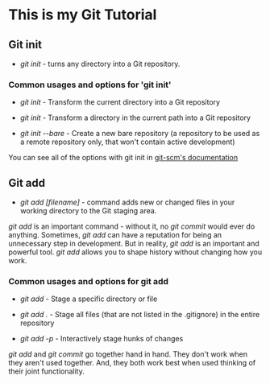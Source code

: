 # This is my Git Tutorial

## Git init

* *git init* - turns any directory into a Git repository.

### Common usages and options for 'git init'

* *git init* - Transform the current directory into a Git repository

* *git init  <directory>* - Transform a directory in the current path into a Git repository

* *git init --bare* - Create a new bare repository (a repository to be used as a remote repository only, that won't contain active development)

You can see all of the options with git init in [git-scm's documentation](https://git-scm.com/docs/git-init)

## Git add

* *git add [filename]* - command adds new or changed files in your working directory to the Git staging area.

*git add* is an important command - without it, no *git commit* would ever do anything. Sometimes, *git add* can have a reputation for being an unnecessary step in development. But in reality, *git add* is an important and powerful tool. *git add* allows you to shape history without changing how you work.

### Common usages and options for git add

* *git add <path>* - Stage a specific directory or file

* *git add .* - Stage all files (that are not listed in the .gitignore) in the entire repository

* *git add -p* - Interactively stage hunks of changes

*git add* and *git commit* go together hand in hand. They don't work when they aren't used together. And, they both work best when used thinking of their joint functionality.


